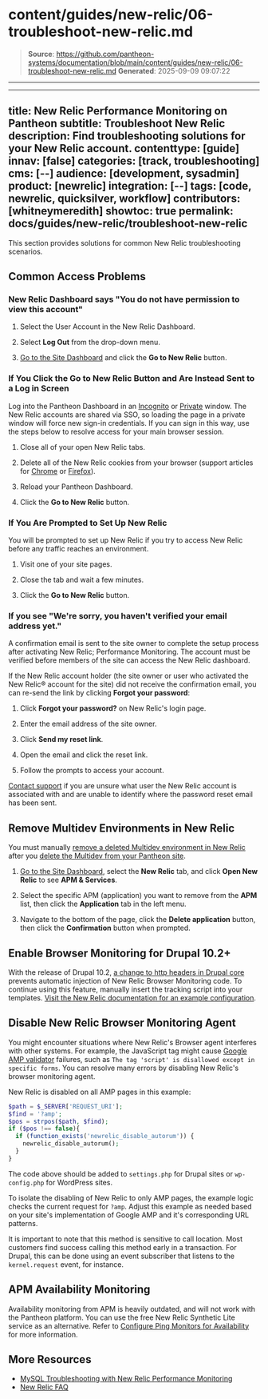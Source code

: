 # content/guides/new-relic/06-troubleshoot-new-relic.md

> **Source**: https://github.com/pantheon-systems/documentation/blob/main/content/guides/new-relic/06-troubleshoot-new-relic.md
> **Generated**: 2025-09-09 09:07:22

---

---
title: New Relic Performance Monitoring on Pantheon
subtitle: Troubleshoot New Relic
description: Find troubleshooting solutions for your New Relic account.
contenttype: [guide]
innav: [false]
categories: [track, troubleshooting]
cms: [--]
audience: [development, sysadmin]
product: [newrelic]
integration: [--]
tags: [code, newrelic, quicksilver, workflow]
contributors: [whitneymeredith]
showtoc: true
permalink: docs/guides/new-relic/troubleshoot-new-relic
---

This section provides solutions for common New Relic troubleshooting scenarios.

## Common Access Problems

### New Relic Dashboard says "You do not have permission to view this account"

1. Select the User Account in the New Relic Dashboard.

1. Select **Log Out** from the drop-down menu.

1. [Go to the Site Dashboard](/guides/account-mgmt/workspace-sites-teams/sites#site-dashboard) and click the **Go to New Relic** button.

### If You Click the Go to New Relic Button and Are Instead Sent to a Log in Screen

Log into the Pantheon Dashboard in an [Incognito](https://support.google.com/chrome/answer/95464) or [Private](https://support.mozilla.org/en-US/kb/private-browsing-use-firefox-without-history) window. The New Relic accounts are shared via SSO, so loading the page in a private window will force new sign-in credentials. If you can sign in this way, use the steps below to resolve access for your main browser session.

1. Close all of your open New Relic tabs.

1. Delete all of the New Relic cookies from your browser (support articles for [Chrome](https://support.google.com/chrome/answer/95647) or [Firefox](https://support.mozilla.org/en-US/kb/clear-cookies-and-site-data-firefox#w_clear-cookies-for-any-website)).

1. Reload your Pantheon Dashboard.

1. Click the **Go to New Relic** button.

### If You Are Prompted to Set Up New Relic

You will be prompted to set up New Relic if you try to access New Relic before any traffic reaches an environment.

1. Visit one of your site pages.

1. Close the tab and wait a few minutes.

1. Click the **Go to New Relic** button.

### If you see "We're sorry, you haven't verified your email address yet."

A confirmation email is sent to the site owner to complete the setup process after activating New Relic; Performance Monitoring. The account must be verified before members of the site can access the New Relic dashboard.

If the New Relic account holder (the site owner or user who activated the New Relic&reg; account for the site) did not receive the confirmation email, you can re-send the link by clicking **Forgot your password**:

1. Click **Forgot your password?** on New Relic's login page.

1. Enter the email address of the site owner.

1. Click **Send my reset link**.

1. Open the email and click the reset link.

1. Follow the prompts to access your account.

[Contact support](/guides/support/contact-support/) if you are unsure what user the New Relic account is associated with and are unable to identify where the password reset email has been sent.

## Remove Multidev Environments in New Relic

You must manually [remove a deleted Multidev environment in New Relic](https://docs.newrelic.com/docs/apm/new-relic-apm/maintenance/remove-applications-servers) after you [delete the Multidev from your Pantheon site](/guides/multidev/delete-multidev).

1. [Go to the Site Dashboard](/guides/account-mgmt/workspace-sites-teams/sites#site-dashboard), select the **New Relic** tab, and click **Open New Relic** to see **APM & Services**.

1. Select the specific APM (application) you want to remove from the **APM** list, then click the **Application** tab in the left menu.

1. Navigate to the bottom of the page, click the **Delete application** button, then click the **Confirmation** button when prompted.

## Enable Browser Monitoring for Drupal 10.2+

With the release of Drupal 10.2, [a change to http headers in Drupal core](https://www.drupal.org/node/3298551) prevents automatic injection of New Relic Browser Monitoring code. To continue using this feature, manually insert the tracking script into your templates. [Visit the New Relic documentation for an example configuration](https://docs.newrelic.com/docs/apm/agents/php-agent/features/browser-monitoring-php-agent/#manual_drupal).

## Disable New Relic Browser Monitoring Agent

You might encounter situations where New Relic's Browser agent interferes with other systems. For example, the JavaScript tag might cause [Google AMP validator](https://www.ampproject.org/docs/guides/validate.html) failures, such as `The tag 'script' is disallowed except in specific forms`. You can resolve many errors by disabling New Relic's browser monitoring agent.

New Relic is disabled on all AMP pages in this example:

```php
$path = $_SERVER['REQUEST_URI'];
$find = '?amp';
$pos = strpos($path, $find);
if ($pos !== false){
  if (function_exists('newrelic_disable_autorum')) {
    newrelic_disable_autorum();
  }
}
```

The code above should be added to `settings.php` for Drupal sites or `wp-config.php` for WordPress sites.

To isolate the disabling of New Relic to only AMP pages, the example logic checks the current request for `?amp`. Adjust this example as needed based on your site's implementation of Google AMP and it's corresponding URL patterns.

It is important to note that this method is sensitive to call location. Most customers find success calling this method early in a transaction. For Drupal, this can be done using an event subscriber that listens to the `kernel.request` event, for instance.

## APM Availability Monitoring

Availability monitoring from APM is heavily outdated, and will not work with the Pantheon platform. You can use the free New Relic Synthetic Lite service as an alternative. Refer to [Configure Ping Monitors for Availability](/guides/new-relic/monitor-new-relic#configure-ping-monitors-for-availability) for more information.

## More Resources

- [MySQL Troubleshooting with New Relic Performance Monitoring](/guides/new-relic/debug-mysql-new-relic)
- [New Relic FAQ](/guides/new-relic/new-relic-faq)
